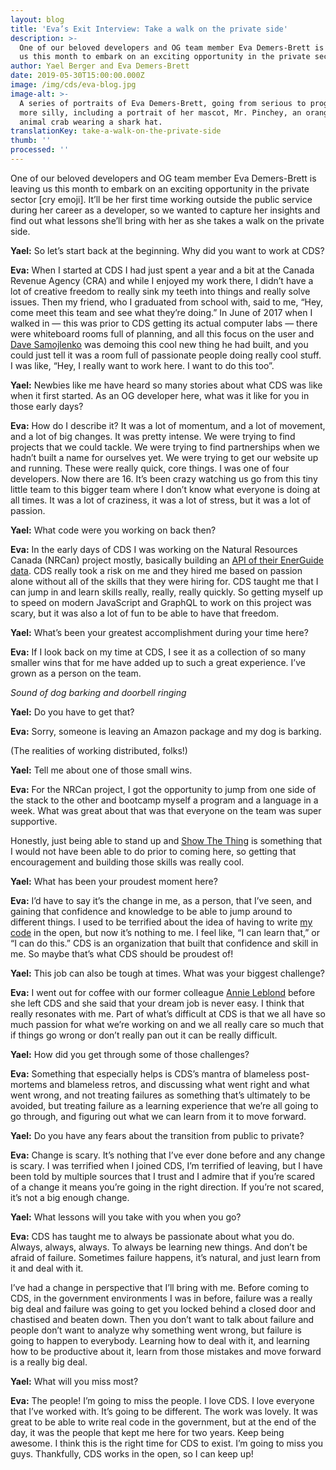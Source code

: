 ```yaml
---
layout: blog
title: 'Eva’s Exit Interview: Take a walk on the private side'
description: >-
  One of our beloved developers and OG team member Eva Demers-Brett is leaving
  us this month to embark on an exciting opportunity in the private sector.
author: Yael Berger and Eva Demers-Brett
date: 2019-05-30T15:00:00.000Z
image: /img/cds/eva-blog.jpg
image-alt: >-
  A series of portraits of Eva Demers-Brett, going from serious to progressively
  more silly, including a portrait of her mascot, Mr. Pinchey, an orange stuffed
  animal crab wearing a shark hat.
translationKey: take-a-walk-on-the-private-side
thumb: ''
processed: ''
---
```

One of our beloved developers and OG team member Eva Demers-Brett is leaving us this month to embark on an exciting opportunity in the private sector [cry emoji]. It’ll be her first time working outside the public service during her career as a developer, so we wanted to capture her insights and find out what lessons she’ll bring with her as she takes a walk on the private side.

**Yael:** So let’s start back at the beginning. Why did you want to work at CDS?

**Eva:** When I started at CDS I had just spent a year and a bit at the Canada Revenue Agency (CRA) and while I enjoyed my work there, I didn’t have a lot of creative freedom to really sink my teeth into things and really solve issues. Then my friend, who I graduated from school with, said to me, “Hey, come meet this team and see what they’re doing.” In June of 2017 when I walked in — this was prior to CDS getting its actual computer labs — there were whiteboard rooms full of planning, and all this focus on the user and [Dave Samojlenko](https://github.com/dsamojlenko) was demoing this cool new thing he had built, and you could just tell it was a room full of passionate people doing really cool stuff. I was like, “Hey, I really want to work here. I want to do this too”.

**Yael:** Newbies like me have heard so many stories about what CDS was like when it first started. As an OG developer here, what was it like for you in those early days?

**Eva:** How do I describe it? It was a lot of momentum, and a lot of movement, and a lot of big changes. It was pretty intense. We were trying to find projects that we could tackle. We were trying to find partnerships when we hadn’t built a name for ourselves yet. We were trying to get our website up and running. These were really quick, core things. I was one of four developers. Now there are 16. It’s been crazy watching us go from this tiny little team to this bigger team where I don’t know what everyone is doing at all times. It was a lot of craziness, it was a lot of stress, but it was a lot of passion. 

**Yael:** What code were you working on back then?

**Eva:** In the early days of CDS I was working on the Natural Resources Canada (NRCan) project mostly, basically building an [API of their EnerGuide data](https://digital.canada.ca/products/). CDS really took a risk on me and they hired me based on passion alone without all of the skills that they were hiring for. CDS taught me that I can jump in and learn skills really, really, really quickly. So getting myself up to speed on modern JavaScript and GraphQL to work on this project was scary, but it was also a lot of fun to be able to have that freedom. 

**Yael:** What’s been your greatest accomplishment during your time here?

**Eva:** If I look back on my time at CDS, I see it as a collection of so many smaller wins that for me have added up to such a great experience. I’ve grown as a person on the team. 

*Sound of dog barking and doorbell ringing*

**Yael:** Do you have to get that?

**Eva:** Sorry, someone is leaving an Amazon package and my dog is barking. 

(The realities of working distributed, folks!)

**Yael:** Tell me about one of those small wins.

**Eva:** For the NRCan project, I got the opportunity to jump from one side of the stack to the other and bootcamp myself a program and a language in a week. What was great about that was that everyone on the team was super supportive. 

Honestly, just being able to stand up and [Show The Thing](https://digital.canada.ca/2018/07/31/showing-the-whole-iceberg/) is something that I would not have been able to do prior to coming here, so getting that encouragement and building those skills was really cool. 

**Yael:** What has been your proudest moment here?

**Eva:** I’d have to say it’s the change in me, as a person, that I’ve seen, and gaining that confidence and knowledge to be able to jump around to different things. I used to be terrified about the idea of having to write [my code](https://github.com/evadb) in the open, but now it’s nothing to me. I feel like, “I can learn that,” or “I can do this.” CDS is an organization that built that confidence and skill in me. So maybe that’s what CDS should be proudest of!

**Yael:** This job can also be tough at times. What was your biggest challenge?

**Eva:** I went out for coffee with our former colleague [Annie Leblond](https://twitter.com/leblond_annie) before she left CDS and she said that your dream job is never easy. I think that really resonates with me. Part of what’s difficult at CDS is that we all have so much passion for what we’re working on and we all really care so much that if things go wrong or don’t really pan out it can be really difficult. 

**Yael:** How did you get through some of those challenges?
 
**Eva:** Something that especially helps is CDS’s mantra of blameless post-mortems and blameless retros, and discussing what went right and what went wrong, and not treating failures as something that’s ultimately to be avoided, but treating failure as a learning experience that we’re all going to go through, and figuring out what we can learn from it to move forward. 

**Yael:** Do you have any fears about the transition from public to private?

**Eva:** Change is scary. It’s nothing that I’ve ever done before and any change is scary. I was terrified when I joined CDS, I’m terrified of leaving, but I have been told by multiple sources that I trust and I admire that if you’re scared of a change it means you’re going in the right direction. If you’re not scared, it’s not a big enough change. 

**Yael:** What lessons will you take with you when you go?

**Eva:** CDS has taught me to always be passionate about what you do. Always, always, always. To always be learning new things. And don’t be afraid of failure. Sometimes failure happens, it’s natural, and just learn from it and deal with it. 

I’ve had a change in perspective that I’ll bring with me. Before coming to CDS, in the government environments I was in before, failure was a really big deal and failure was going to get you locked behind a closed door and chastised and beaten down. Then you don’t want to talk about failure and people don’t want to analyze why something went wrong, but failure is going to happen to everybody. Learning how to deal with it, and learning how to be productive about it, learn from those mistakes and move forward is a really big deal. 

**Yael:** What will you miss most?

**Eva:** The people! I’m going to miss the people. I love CDS. I love everyone that I’ve worked with. It’s going to be different. The work was lovely. It was great to be able to write real code in the government, but at the end of the day, it was the people that kept me here for two years. 
Keep being awesome. I think this is the right time for CDS to exist. I’m going to miss you guys. Thankfully, CDS works in the open, so I can keep up!
